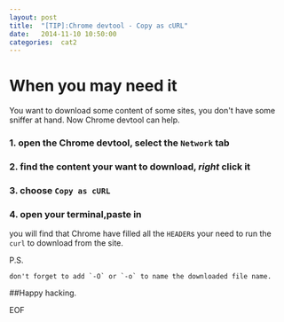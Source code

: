 ```yaml
---
layout: post
title:  "[TIP]:Chrome devtool - Copy as cURL"
date:   2014-11-10 10:50:00
categories:  cat2
---
```


# When you may need it

You want to download some content of some sites, you don't have some sniffer at hand. Now Chrome devtool can help.

### 1. open the Chrome devtool, select the `Network` tab
### 2. find the content your want to download, *right* click it
### 3. choose `Copy as cURL`
### 4. open your terminal,paste in

you will find that Chrome have filled all the `HEADER`s your need to run the `curl` to download from the site.

P.S.

	don't forget to add `-O` or `-o` to name the downloaded file name.

##Happy hacking.

EOF

